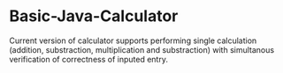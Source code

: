 # Basic-Java-Calculator

Current version of calculator supports performing single calculation (addition, substraction, multiplication and substraction)
with simultanous verification of correctness of inputed entry. 
